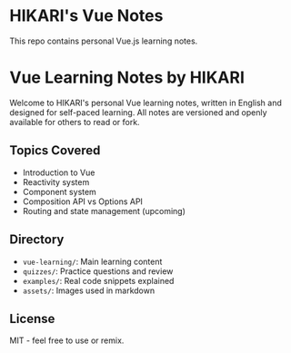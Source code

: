 # HIKARI's Vue Notes

This repo contains personal Vue.js learning notes.

# Vue Learning Notes by HIKARI

Welcome to HIKARI's personal Vue learning notes, written in English and designed for self-paced learning. All notes are versioned and openly available for others to read or fork.

## Topics Covered

- Introduction to Vue
- Reactivity system
- Component system
- Composition API vs Options API
- Routing and state management (upcoming)

## Directory

- `vue-learning/`: Main learning content
- `quizzes/`: Practice questions and review
- `examples/`: Real code snippets explained
- `assets/`: Images used in markdown

## License

MIT - feel free to use or remix.
